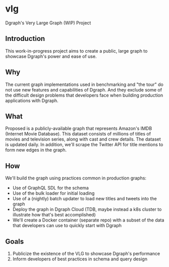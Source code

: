 # vlg
Dgraph's Very Large Graph (WIP) Project

## Introduction
This work-in-progress project aims to create a public, large graph to showcase Dgraph's power and ease of use.

## Why
The current graph implementations used in benchmarking and "the tour" do not use new features and capabilities of Dgraph. And they exclude some of the difficult design problems that developers face when building production applications with Dgraph.

## What
Proposed is a publicly-available graph that represents Amazon's IMDB (Internet Movie Database). This dataset consists of millions of titles of movies and television series, along with cast and crew details. The dataset is updated daily. In addition, we'll scrape the Twitter API for title mentions to form new edges in the graph.

## How
We'll build the graph using practices common in production graphs:

* Use of GraphQL SDL for the schema
* Use of the bulk loader for initial loading
* Use of a (nightly) batch updater to load new titles and tweets into the graph
* Deploy the graph in Dgraph Cloud (TDB, maybe instead a k8s cluster to illustrate how that's best accomplished)
* We'll create a Docker container (separate repo) with a subset of the data that developers can use to quickly start with Dgraph

## Goals

1. Publicize the existence of the VLG to showcase Dgraph's performance
2. Inform developers of best practices in schema and query design

